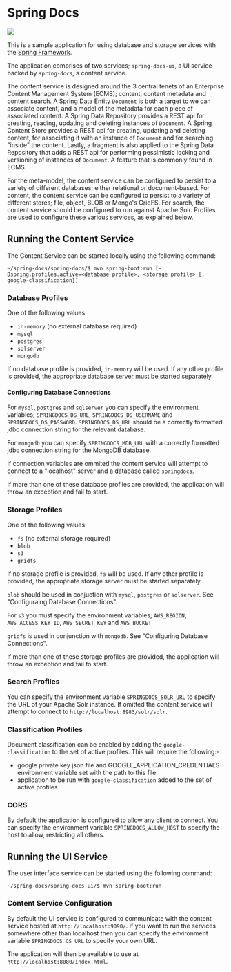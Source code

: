 Spring Docs
===========
<img src="https://travis-ci.org/paulcwarren/spring-docs.svg?branch=master"/>

This is a sample application for using database and storage services with the [Spring Framework](http://spring.io).

The application comprises of two services; `spring-docs-ui`, a UI service backed by `spring-docs`, a content service.

The content service is designed around the 3 central tenets of an Enterprise Content Management System (ECMS); content, content metadata and content search.  A Spring Data Entity `Document` is 
both a target to we can associate content, and a model of the metadata for each piece of associated content.  A Spring Data Repository provides a REST api for
creating, reading, updating and deleting instances of `Document`.  A Spring Content Store provides a REST api for creating, updating and deleting content, for associating it with an 
instance of `Document` and for searching "inside" the content.  Lastly, a fragment is also applied to the Spring Data Repository that adds a REST api for performing pessimistic locking and 
versioning of instances of `Document`.  A feature that is commonly found in ECMS.

For the meta-model, the content service can be configured to persist to a variety of different databases; either relational or document-based.  For content, the content service can be 
configured to persist to a variety of different stores; file, object, BLOB or Mongo's GridFS.  For search, the content service should be configured to run against Apache Solr.  Profiles
are used to configure these various services, as explained below.
 
## Running the Content Service

The Content Service can be started locally using the following command:

~~~
~/spring-docs/spring-docs/$ mvn spring-boot:run [-Dspring.profiles.active=<database profile>, <storage profile> [, google-classification]]
~~~

### Database Profiles

One of the following values:

* `in-memory` (no external database required)
* `mysql`
* `postgres`
* `sqlserver`
* `mongodb`

If no database profile is provided, `in-memory` will be used.  If any other profile is provided, the appropriate database server
must be started separately.

#### Configuring Database Connections

For `mysql`, `postgres` and `sqlserver` you can specify the environment variables; `SPRINGDOCS_DS_URL`, `SPRINGDOCS_DS_USERNAME` and `SPRINGDOCS_DS_PASSWORD`.  `SPRINGDOCS_DS_URL`
should be a correctly formatted jdbc connection string for the relevant database.

For `mongodb` you can specify `SPRINGDOCS_MDB_URL` with a correctly formatted jdbc connection string for the MongoDB database.

If connection variables are ommited the content service will attempt to connect to a "localhost" server and a database called `springdocs`. 

If more than one of these database profiles are provided, the application will throw an exception and fail to start.

### Storage Profiles

One of the following values:

* `fs` (no external storage required)
* `blob` 
* `s3`
* `gridfs`

If no storage profile is provided, `fs` will be used. If any other profile is provided, the appropriate storage server must be started separately. 

`blob` should be used in conjuction with `mysql`, `postgres` or `sqlserver`.  See "Configuraing Database Connections".

For `s3` you must specify the environment variables; `AWS_REGION`, `AWS_ACCESS_KEY_ID`, `AWS_SECRET_KEY` and `AWS_BUCKET`

`gridfs` is used in conjunction with `mongodb`.  See "Configuring Database Connections".

If more than one of these storage profiles are provided, the application will throw an exception and fail to start.

### Search Profiles

You can specify the environment variable `SPRINGDOCS_SOLR_URL` to specify the URL of your Apache Solr instance.  If omitted the content service will attempt to connect to 
`http://localhost:8983/solr/solr`.

### Classification Profiles

Document classification can be enabled by adding the `google-classification` to the set of active profiles.  This will require the following:-
 - google private key json file and GOOGLE_APPLICATION_CREDENTIALS environment variable set with the path to this file
 - application to be run with `google-classification` added to the set of active profiles

### CORS

By default the application is configured to allow any client to connect.  You can specify the environment variable `SPRINGDOCS_ALLOW_HOST` to specify the host to allow, restricting
all others.

## Running the UI Service

The user interface service can be started using the following command:

~~~
~/spring-docs/spring-docs-ui/$ mvn spring-boot:run 
~~~

### Content Service Configuration  

By default the UI service is configured to communicate with the content service hosted at `http://localhost:9090/`.  If you want to run the services somewhere other than localhost then
you can specify the environment variable `SPRINGDOCS_CS_URL` to specify your own URL.

The application will then be available to use at `http://localhost:8080/index.html`.
